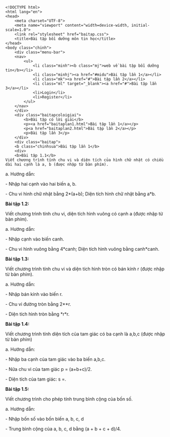 
    <!DOCTYPE html>
    <html lang="en">
    <head>
        <meta charset="UTF-8">
        <meta name="viewport" content="width=device-width, initial-scale=1.0">
        <link rel="stylesheet" href="baitap.css">
        <title>Bài tập bồi dưỡng môn tin học</title>
    </head>
    <body class="chinh">
        <div class="menu-bar">
        <nav>
            <ul>
                <li class="minh"><b class="mj">web về bài tập bồi dưỡng tin</b></li>
                <li class="minhj"><a href="#midu">Bài tập lần 1</a></li>
                <li class="mk"><a href="#">Bài tập lần 2</a></li>
                <li class="ml" target="_blank"><a href="#">Bài tập lần 3</a></li>
                <li>Login</li>
                <li>Register</li>
            </ul>
        </nav>
        </div>
        <div class="baitapcoloigiai">
            <b>Bài tập có lời giải</b>
            <p><a href="baitaplan1.html">Bài tập lần 1</a></p>
            <p<a href="baitaplan2.html">Bài tập lần 2</a></p>
            <p>Bài tập lần 3</p>
        </div>
        <div class="baitap">
        <b class="chinhsua">Bài tập lần 1</b>
        <div>
        <b>Bài tập 1.1</b>
	Viết chương trình tính chu vi và diện tích của hình chữ nhật có chiều dài hai cạnh là a, b (được nhập từ bàn phím).
<div class="bai">
a. Hướng dẫn:
<br>
<p class="tl">- Nhập hai cạnh vào hai biến a, b.</p>
<p class="md">- Chu vi hình chữ nhật bằng 2*(a+b); Diện tích hình chữ nhật bằng a*b.</p>
</div>
<b class="gio">Bài tập 1.2:</b> 
<p class="phut">Viết chương trình tính chu vi, diện tích hình vuông có cạnh a (được nhập từ bàn phím).</p>
<div class="dt">
<p class="tin">a. Hướng dẫn:</p>
<p class="van">- Nhập cạnh vào biến canh.</p>
<p class="toan">- Chu vi hình vuông bằng 4*canh; Diện tích hình vuông bằng canh*canh.</p>
</div>
<b class="gdcd">Bài tập 1.3:</b>
<p class="hoa">Viết chương trình tính chu vi và diện tích hình tròn có bán kính r (được nhập từ bàn phím).</p>
<p class="cn">a. Hướng dẫn:</p>
<p class="sinh">- Nhập bán kính vào biến r.</p>
<p class="vatly">- Chu vi đường tròn bằng 2**r.</p>
<p class="yt">- Diện tích hình tròn bằng *r*r.</p>
<b class="nha">Bài tập 1.4:</b>
<p class="cua">Viết chương trình tính diện tích của tam giác có ba cạnh là a,b,c (được nhập từ bàn phím)</p>
<p class="xe">a. Hướng dẫn:</p>
<p class="kn">- Nhập ba cạnh của tam giác vào ba biến a,b,c.</p>
<p class="lh">- Nửa chu vi của tam giác p = (a+b+c)/2.</p>
<p class="in">- Diện tích của tam giác: s =.</p>
<b class="tbc">Bài tập 1.5:</b>
<p class="cho">Viết chương trình cho phép tính trung bình cộng của bốn số.</p>
<p class="gdtc">a. Hướng dẫn:</p>
<p class="pre">- Nhập bốn số vào bốn biến a, b, c, d</p>
<p class="html">- Trung bình cộng của a, b, c, d bằng (a + b + c + d)/4.</p>
</div>

    
</body>
</html>

